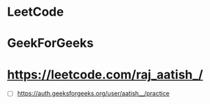 # LeetCode
# GeekForGeeks

# https://leetcode.com/raj_aatish_/
- [ ] https://auth.geeksforgeeks.org/user/aatish__/practice
